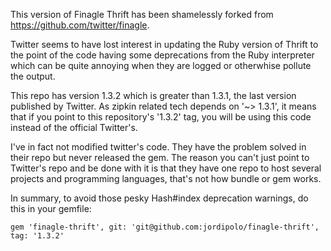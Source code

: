 
This version of Finagle Thrift has been shamelessly forked from
https://github.com/twitter/finagle.

Twitter seems to have lost interest in updating the
Ruby version of Thrift to the point of the code having some deprecations
from the Ruby interpreter which can be quite annoying when they are
logged or otherwhise pollute the output.

This repo has version 1.3.2 which is greater than 1.3.1, the last
version published by Twitter.
As zipkin related tech depends on '~> 1.3.1', it  means that if you point to
this repository's '1.3.2' tag, you will be using this code instead of
the official Twitter's.

I've in fact not modified twitter's code. They have the problem solved
in their repo but never released the gem. The reason you can't just
point to Twitter's repo and be done with it is that they have one repo
to host several projects and programming languages, that's not how
bundle or gem works.

In summary, to avoid those pesky Hash#index deprecation warnings, do
this in your gemfile:

```
gem 'finagle-thrift', git: 'git@github.com:jordipolo/finagle-thrift',
tag: '1.3.2'
```
